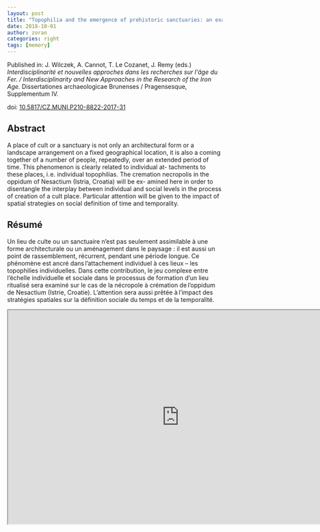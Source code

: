 ```yaml
---
layout: post
title: "Topophilia and the emergence of prehistoric sanctuaries: an example from Istria, Croatia" 
date: 2018-10-01 
author: zoran
categories: right
tags: [memory]
---
```

Published in: J. Wilczek, A. Cannot, T. Le Cozanet, J. Remy (eds.) *Interdisciplinarité et nouvelles approches dans les recherches sur l'âge du Fer. / Interdisciplinarity and New Approaches in the Research of the Iron Age.* Dissertationes archaeologicae Brunenses / Pragensesque, Supplementum IV. 

doi: [10.5817/CZ.MUNI.P210-8822-2017-31](https://dx.doi.org/10.5817/CZ.MUNI.P210-8822-2017-31)

Abstract
---------

A place of cult or a sanctuary is not only an architectural form or a landscape arrangement on a fixed geographical location, it is also 
a coming together of a number of people, repeatedly, over an extended period of time. This phenomenon is clearly related to individual at-
tachments to these places, i. e. individual topophilias. The cremation necropolis in the oppidum of Nesactium (Istria, Croatia) will be ex-
amined here in order to disentangle the interplay between individual and social levels in the process of creation of a cult place. Particular 
attention will be given to the impact of spatial strategies on social definition of time and temporality.

Résumé
-------
Un  lieu  de  culte  ou  un  sanctuaire  n’est  pas  seulement  assimilable à une forme architecturale ou un aménagement dans le paysage : il 
est aussi un point de rassemblement, récurrent, pendant une période longue. Ce phénomène est ancré dans l’attachement individuel à ces 
lieux – les topophilies individuelles. Dans cette contribution, le jeu complexe entre l’échelle individuelle et sociale dans le processus de 
formation d’un lieu ritualisé sera examiné sur le cas de la nécropole à crémation de l’oppidum de Nesactium (Istrie, Croatie). L’attention 
sera aussi prêtée à l’impact des stratégies spatiales sur la définition sociale du temps et de la temporalité.


<iframe src="https://drive.google.com/file/d/16kpZwUa_yKEgfmoXPNz2ugXFd8mhZoAy/preview" width="800" height="500"></iframe> 
